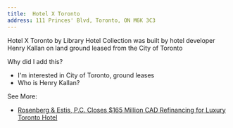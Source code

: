 ```yaml
---
title:  Hotel X Toronto
address: 111 Princes' Blvd, Toronto, ON M6K 3C3
---
```


Hotel X Toronto by Library Hotel Collection was built by hotel developer Henry Kallan on land  ground leased from the City of Toronto

Why did I add this?
- I'm interested in City of Toronto, ground leases
- Who is Henry Kallan?

See More:  
- [Rosenberg & Estis, P.C. Closes $165 Million CAD Refinancing for Luxury Toronto Hotel](https://www.rosenbergestis.com/wp-content/uploads/sites/1101496/2021/01/HotelX-HellmanBogdanov.pdf)  